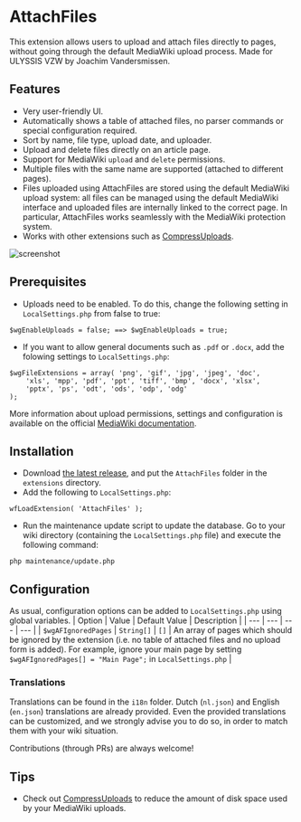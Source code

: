 # AttachFiles
This extension allows users to upload and attach files directly to pages, without going through the default MediaWiki upload process. Made for ULYSSIS VZW by Joachim Vandersmissen.

## Features
* Very user-friendly UI.
* Automatically shows a table of attached files, no parser commands or special configuration required.
* Sort by name, file type, upload date, and uploader.
* Upload and delete files directly on an article page.
* Support for MediaWiki `upload` and `delete` permissions.
* Multiple files with the same name are supported (attached to different pages).
* Files uploaded using AttachFiles are stored using the default MediaWiki upload system: all files can be managed using the default MediaWiki interface and uploaded files are internally linked to the correct page. In particular, AttachFiles works seamlessly with the MediaWiki protection system.
* Works with other extensions such as [CompressUploads](https://github.com/ULYSSIS-KUL/CompressUploads).

![screenshot](screenshot.png)

## Prerequisites
* Uploads need to be enabled. To do this, change the following setting in `LocalSettings.php` from false to true:
```
$wgEnableUploads = false; ==> $wgEnableUploads = true;
```
* If you want to allow general documents such as `.pdf` or `.docx`, add the folowing settings to `LocalSettings.php`:
```
$wgFileExtensions = array( 'png', 'gif', 'jpg', 'jpeg', 'doc',
    'xls', 'mpp', 'pdf', 'ppt', 'tiff', 'bmp', 'docx', 'xlsx',
    'pptx', 'ps', 'odt', 'ods', 'odp', 'odg'
);
```
More information about upload permissions, settings and configuration is available on the official [MediaWiki documentation](https://www.mediawiki.org/wiki/Manual:Configuring_file_uploads#Configuring_file_types).

## Installation
* Download [the latest release](https://github.com/ULYSSIS-KUL/AttachFiles/releases/latest/download/AttachFiles.zip), and put the `AttachFiles` folder in the `extensions` directory.
* Add the following to `LocalSettings.php`:
```
wfLoadExtension( 'AttachFiles' );
```
* Run the maintenance update script to update the database. Go to your wiki directory (containing the `LocalSettings.php` file) and execute the following command:
```
php maintenance/update.php
```

## Configuration
As usual, configuration options can be added to `LocalSettings.php` using global variables.
| Option | Value | Default Value | Description |
| --- | --- | --- | --- |
| `$wgAFIgnoredPages` | `String[]` | `[]` | An array of pages which should be ignored by the extension (i.e. no table of attached files and no upload form is added). For example, ignore your main page by setting `$wgAFIgnoredPages[] = "Main Page";` in `LocalSettings.php` |

### Translations
Translations can be found in the `i18n` folder. Dutch (`nl.json`) and English (`en.json`) translations are already provided. Even the provided translations can be customized, and we strongly advise you to do so, in order to match them with your wiki situation.

Contributions (through PRs) are always welcome!

## Tips
* Check out [CompressUploads](https://github.com/ULYSSIS-KUL/CompressUploads) to reduce the amount of disk space used by your MediaWiki uploads.
